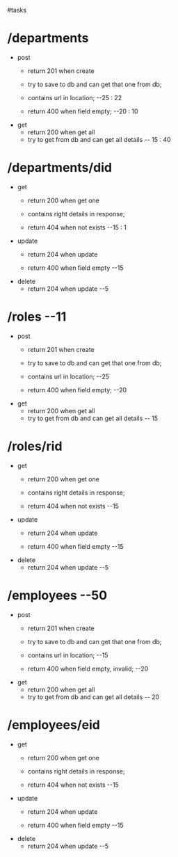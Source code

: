 #tasks
# /departments
* post
	* return 201 when create
	* try to save to db and can get that one from db;
	* contains url in location; --25 : 22

	* return 400 when field empty; --20 : 10
* get
	* return 200 when get all
	* try to get from db and can get all details -- 15 : 40


# /departments/did
* get
	* return 200 when get one
	* contains right details in response; 

	* return 404 when not exists --15 : 1
* update
 	* return 204 when update

	* return 400 when field empty --15
* delete
 	* return 204 when update --5

# /roles --11
* post
	* return 201 when create
	* try to save to db and can get that one from db;
	* contains url in location; --25

	* return 400 when field empty; --20
* get
	* return 200 when get all
	* try to get from db and can get all details -- 15


# /roles/rid
* get
	* return 200 when get one
	* contains right details in response; 

	* return 404 when not exists --15
* update
 	* return 204 when update

	* return 400 when field empty --15
* delete
 	* return 204 when update --5

# /employees --50
* post
	* return 201 when create
	* try to save to db and can get that one from db;
	* contains url in location; --15

	* return 400 when field empty, invalid; --20
* get
	* return 200 when get all
	* try to get from db and can get all details -- 20

# /employees/eid
* get
	* return 200 when get one
	* contains right details in response;

	* return 404 when not exists --15
* update
 	* return 204 when update

	* return 400 when field empty --15
* delete
 	* return 204 when update --5
